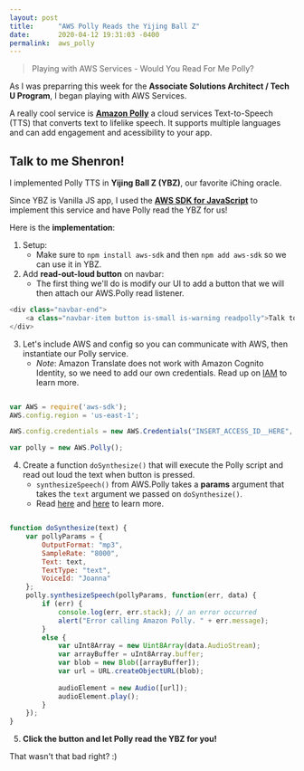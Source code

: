 ```yaml
---
layout: post
title:      "AWS Polly Reads the Yijing Ball Z"
date:       2020-04-12 19:31:03 -0400
permalink:  aws_polly
---
```


> Playing with AWS Services - Would You Read For Me Polly?

As I was preparring this week for the **Associate Solutions Architect / Tech U Program**, I began playing with AWS Services.

A really cool service is [**Amazon Polly**](https://docs.aws.amazon.com/polly/index.html) a cloud services Text-to-Speech (TTS) that converts text to lifelike speech. It supports multiple languages and can add engagement and acessibility to your app. 

## Talk to me Shenron!

I implemented Polly TTS in **Yijing Ball Z (YBZ)**, our favorite iChing oracle. 

Since YBZ is Vanilla JS app, I used the [**AWS SDK for JavaScript**](https://docs.aws.amazon.com/sdk-for-javascript/v2/developer-guide/welcome.html) to implement this service and have Polly read the YBZ for us!

Here is the **implementation**:

1) Setup:
   -  Make sure to `npm install aws-sdk` and then `npm add aws-sdk` so we can use it in YBZ.
2) Add **read-out-loud button** on navbar:
   -  The first thing we'll do is modify our UI to add a button that we will then attach our AWS.Polly read listener.

```js
<div class="navbar-end"> 
    <a class="navbar-item button is-small is-warning readpolly">Talk to me Shenron!</a>
</div> 
```

3) Let's include AWS and config so you can communicate with AWS, then instantiate our Polly service.
   - *Note*: Amazon Translate does not work with Amazon Cognito Identity, so we need to add our own credentials. Read up on [IAM](https://docs.aws.amazon.com/IAM/latest/UserGuide/id_roles.html) to learn more.

```js

var AWS = require('aws-sdk');
AWS.config.region = 'us-east-1';

AWS.config.credentials = new AWS.Credentials("INSERT_ACCESS_ID__HERE", "INSERT_SECRET_ACCESS_KEY_HERE");

var polly = new AWS.Polly();

```

4) Create a function `doSynthesize()` that will execute the Polly script and read out loud the text when button is pressed.
   -  `synthesizeSpeech()` from AWS.Polly takes a **params** argument that takes the `text` argument we passed on `doSynthesize()`.
   -  Read [here](https://docs.aws.amazon.com/AWSJavaScriptSDK/latest/AWS/Polly.html) and [here](https://github.com/awsdocs/amazon-polly-developer-guide/tree/master/doc_source) to learn more.

```js

function doSynthesize(text) {
    var pollyParams = {
        OutputFormat: "mp3", 
        SampleRate: "8000", 
        Text: text, 
        TextType: "text", 
        VoiceId: "Joanna"
    };
    polly.synthesizeSpeech(pollyParams, function(err, data) {
        if (err) {
            console.log(err, err.stack); // an error occurred
            alert("Error calling Amazon Polly. " + err.message);
        }
        else {
            var uInt8Array = new Uint8Array(data.AudioStream);
            var arrayBuffer = uInt8Array.buffer;
            var blob = new Blob([arrayBuffer]);
            var url = URL.createObjectURL(blob);
    
            audioElement = new Audio([url]);
            audioElement.play();
        }
    });
}
```

5) **Click the button and let Polly read the YBZ for you!**


That wasn't that bad right? :)